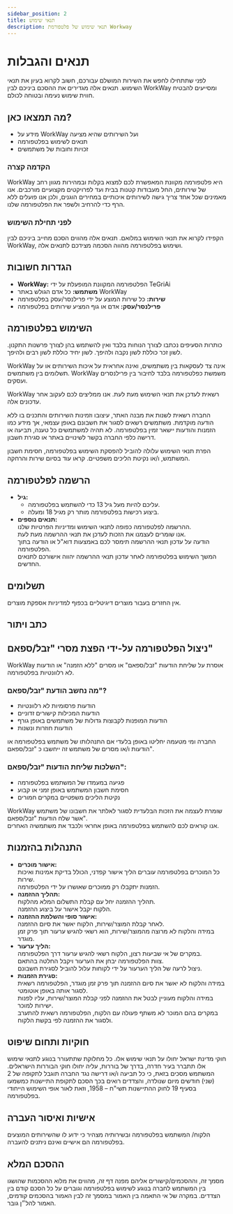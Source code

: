 ```yaml
---
sidebar_position: 2
title: תנאי שימוש
description: תנאי שימוש של פלטפורמת Workway
---
```

# תנאים והגבלות

לפני שתתחילו לחפש את השירות המושלם עבורכם, חשוב לקרוא בעיון את תנאי השימוש. תנאים אלה מגדירים את ההסכם ביניכם לבין WorkWay ומסייעים להבטיח חווית שימוש נעימה ובטוחה לכולם.

## מה תמצאו כאן?
- מידע על WorkWay ועל השירותים שהיא מציעה
- תנאים לשימוש בפלטפורמה
- זכויות וחובות של משתמשים

### הקדמה קצרה
WorkWay היא פלטפורמה מקוונת המאפשרת לכם למצוא בקלות ובמהירות מגוון רחב של שירותים, החל מעבודות קטנות בבית ועד לפרויקטים מקצועיים מורכבים. אנו מאמינים שכל אחד צריך גישה לשירותים איכותיים במחירים הוגנים, ולכן אנו פועלים ללא הרף כדי להרחיב ולשפר את הפלטפורמה שלנו.

### לפני תחילת השימוש
הקפידו לקרוא את תנאי השימוש במלואם. תנאים אלה מהווים הסכם מחייב ביניכם לבין WorkWay, ושימוש בפלטפורמה מהווה הסכמה מצידכם לתנאים אלה.

## הגדרות חשובות

- **WorkWay:** הפלטפורמה המקוונת המופעלת על ידי TeGriAi
- **משתמש:** כל אדם הגולש באתר WorkWay
- **שירות:** כל שירות המוצע על ידי פרילנסר/עסק בפלטפורמה
- **פרילנסר/עסק:** אדם או גוף המציע שירותים בפלטפורמה

## השימוש בפלטפורמה 
כותרות הסעיפים נכתבו לצורך הנוחות בלבד ואין להשתמש בהן לצורך פרשנות התקנון. לשון זכר כוללת לשון נקבה ולהיפך. לשון יחיד כוללת לשון רבים ולהיפך.

WorkWay אינה צד לעסקאות בין משתמשים, ואינה אחראית על איכות השירותים או על תשלומים בין משתמשים. WorkWay משמשת כפלטפורמה בלבד לחיבור בין פרילנסרים ועסקים.

WorkWay רשאית לעדכן את תנאי השימוש מעת לעת. אנו ממליצים לכם לעקוב אחר עדכונים אלה.

החברה רשאית לשנות את מבנה האתר, עיצובו וזמינות השירותים והתכנים בו ללא הודעה מוקדמת. משתמשים רשאים לסגור את חשבונם באופן עצמאי, אך מידע כמו הזמנות והודעות יישאר זמין בפלטפורמה. לא תהיה למשתמשים כל טענה, תביעה או דרישה כלפי החברה בקשר לשינויים באתר או סגירת חשבון.

הפרת תנאי השימוש עלולה להוביל להפסקת השימוש בפלטפורמה, חסימת חשבון המשתמש, ו/או נקיטת הליכים משפטיים. קראו עוד בסיום שירות והרחקה.

## הרשמה לפלטפורמה
- **גיל:**  
  - עליכם להיות מעל גיל 13 כדי להשתמש בפלטפורמה.  
  - ביצוע רכישות בפלטפורמה מותר רק מגיל 18 ומעלה.
- **תנאים נוספים:**  
  ההרשמה לפלטפורמה כפופה לתנאי השימוש ומדיניות הפרטיות שלנו.  
  אנו שומרים לעצמנו את הזכות לעדכן את תנאי ההרשמה מעת לעת.  
  הודעה על עדכון תנאי ההרשמה תימסר לכם באמצעות דוא"ל או הודעה בתוך הפלטפורמה.  
  המשך השימוש בפלטפורמה לאחר עדכון תנאי ההרשמה יהווה אישורכם לתנאים החדשים.

## תשלומים
אין החזרים בעבור מוצרים דיגיטליים בכפוף למדיניות אספקת מוצרים.

## כתב ויתור

## ניצול הפלטפורמה על-ידי הפצת מסרי "זבל/ספאם"
WorkWay אוסרת על שליחת הודעות "זבל/ספאם" או מסרים "ללא הזמנה" או הודעות לא רלוונטיות בפלטפורמה.

### מה נחשב הודעת "זבל/ספאם"?
- הודעות פרסומיות לא רלוונטיות
- הודעות המכילות קישורים זדוניים
- הודעות המופנות לקבוצות גדולות של משתמשים באופן גורף
- הודעות חוזרות ונשנות

החברה ומי מטעמה יחליטו באופן בלעדי אם התנהלותו של משתמש בפלטפורמה או הודעות ו/או מסרים של משתמש זה ייחשבו כ "זבל/ספאם".

### השלכות שליחת הודעות "זבל/ספאם":
- פגיעה במעמדו של המשתמש בפלטפורמה
- חסימת חשבון המשתמש באופן זמני או קבוע
- נקיטת הליכים משפטיים במקרים חמורים

WorkWay שומרת לעצמה את הזכות הבלעדית לסגור לאלתר את חשבונו של משתמש אשר שלח הודעות "זבל/ספאם".  
אנו קוראים לכם להשתמש בפלטפורמה באופן אחראי ולכבד את משתמשיה האחרים.

## התנהלות בהזמנות
- **אישור מוכרים:**  
  כל המוכרים בפלטפורמה עוברים הליך אישור קפדני, הכולל בדיקת אמינות ואיכות שירות.  
  הזמנות יתקבלו רק ממוכרים שאושרו על ידי הפלטפורמה.
- **תהליך ההזמנה:**  
  תהליך ההזמנה יחל עם קבלת התשלום המלא מהלקוח.  
  הלקוח יקבל אישור על ביצוע ההזמנה.
- **אישור סופי והשלמת ההזמנה:**  
  לאחר קבלת המוצר/שירות, הלקוח יאשר את סיום ההזמנה.  
  במידה והלקוח לא מרוצה מהמוצר/שירות, הוא רשאי להגיש ערעור תוך פרק זמן מוגדר.
- **הליך ערעור:**  
  במקרים של אי שביעות רצון, הלקוח רשאי להגיש ערעור דרך הפלטפורמה.  
  צוות הפלטפורמה יבחן את הערעור ויקבל החלטה בהתאם.  
  ניצול לרעה של הליך הערעור על ידי לקוחות עלול להוביל לסגירת חשבונם.
- **סגירת הזמנות:**  
  במידה והלקוח לא יאשר את סיום ההזמנה תוך פרק זמן מוגדר, הפלטפורמה רשאית לסגור אותה באופן אוטומטי.  
  במידה והלקוח מעוניין לבטל את ההזמנה לפני קבלת המוצר/שירות, עליו לפנות ישירות למוכר.  
  במקרים בהם המוכר לא משתף פעולה עם הלקוח, הפלטפורמה רשאית להתערב ולסגור את ההזמנה לפי בקשת הלקוח.

## חוקיות ותחום שיפוט
חוקי מדינת ישראל יחולו על תנאי שימוש אלו. כל מחלוקת שתתעורר בנוגע לתנאי שימוש אלו תתברר בעיר חדרה, בדרך של בוררות, עליה יחולו חוקי הבוררות הישראלים. המשתמש מסכים בזאת, כי כל תביעה ו/או דרישה נגד החברה תוגבל לתקופה של 2 (שני) חודשים מיום שנולדה, והצדדים רואים בכך הסכם לתקופת התיישנות כמשמעו בסעיף 19 לחוק ההתיישנות תשי"ח – 1958, וזאת לאור אופי השימוש הייחודי בפלטפורמה.

## אישיות ואיסור העברה
הלקוח/ המשתמש בפלטפורמה ובשירותיה מצהיר כי ידוע לו שהשירותים המוצעים בפלטפורמה הם אישיים ואינם ניתנים להעברה.

## ההסכם המלא
מסמך זה, וההסכמים/קישורים אליהם מפנה דף זה, מהווים את מלוא ההסכמות שהושגו בין המשתמש לחברה בנוגע לשימוש בפלטפורמה וגוברים על כל הסכם קודם בין הצדדים. במקרה של אי התאמה בין האמור במסמך זה לבין האמור בהסכמים קודמים, האמור להל״ן גובר.
